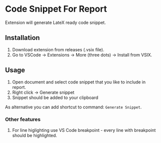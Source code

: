 # Code Snippet For Report
Extension will generate LateX ready code snippet. 

## Installation
1. Download extension from releases (.vsix file).
2. Go to VSCode -> Extensions -> More (three dots) -> Install from VSIX.

## Usage
1. Open document and select code snippet that you like to include in report.
2. Right click -> Generate snippet
3. Snippet should be added to your clipboard

As alternative you can add shortcut to command: `Generate Snippet`.

### Other features
1. For line higlighting use VS Code breakpoint - every line with breakpoint should be highlighted.
